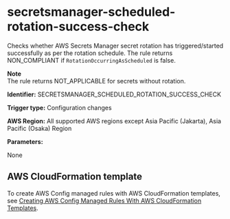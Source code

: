 # secretsmanager\-scheduled\-rotation\-success\-check<a name="secretsmanager-scheduled-rotation-success-check"></a>

Checks whether AWS Secrets Manager secret rotation has triggered/started successfully as per the rotation schedule\. The rule returns NON\_COMPLIANT if `RotationOccurringAsScheduled` is false\. 

**Note**  
The rule returns NOT\_APPLICABLE for secrets without rotation\.

**Identifier:** SECRETSMANAGER\_SCHEDULED\_ROTATION\_SUCCESS\_CHECK

**Trigger type:** Configuration changes

**AWS Region:** All supported AWS regions except Asia Pacific \(Jakarta\), Asia Pacific \(Osaka\) Region

**Parameters:**

None  

## AWS CloudFormation template<a name="w79aac11c32c17b7d523c17"></a>

To create AWS Config managed rules with AWS CloudFormation templates, see [Creating AWS Config Managed Rules With AWS CloudFormation Templates](aws-config-managed-rules-cloudformation-templates.md)\.